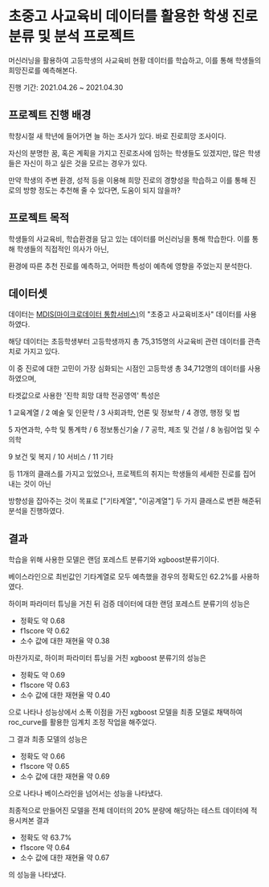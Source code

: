 # 초중고 사교육비 데이터를 활용한 학생 진로 분류 및 분석 프로젝트
머신러닝을 활용하여 고등학생의 사교육비 현황 데이터를 학습하고, 이를 통해 학생들의 희망진로를 예측해본다.

진행 기간: 2021.04.26 ~ 2021.04.30

프로젝트 진행 배경
---

학창시절 새 학년에 들어가면 늘 하는 조사가 있다. 바로 진로희망 조사이다.

자신의 분명한 꿈, 혹은 계획을 가지고 진로조사에 임하는 학생들도 있겠지만, 많은 학생들은 자신이 하고 싶은 것을 모르는 경우가 있다.

만약 학생의 주변 환경, 성적 등을 이용해 희망 진로의 경향성을 학습하고 이를 통해 진로의 방향 정도는 추천해 줄 수 있다면, 도움이 되지 않을까?

프로젝트 목적
---
학생들의 사교육비, 학습환경을 담고 있는 데이터를 머신러닝을 통해 학습한다. 이를 통해 학생들의 직접적인 의사가 아닌,

환경에 따른 추천 진로를 예측하고, 어떠한 특성이 예측에 영향을 주었는지 분석한다.

데이터셋
---
데이터는 [MDIS(마이크로데이터 통합서비스)](https://mdis.kostat.go.kr/extract/extYearsSurvSearchNew.do?curMenuNo=UI_POR_P9012)의 "초중고 사교육비조사" 데이터를 사용하였다.

해당 데이터는 초등학생부터 고등학생까지 총 75,315명의 사교육비 관련 데이터를 관측치로 가지고 있다.

이 중 진로에 대한 고민이 가장 심화되는 시점인 고등학생 총 34,712명의 데이터를 사용하였으며,

타겟값으로 사용한 '진학 희망 대학 전공영역' 특성은 

1 교육계열 / 2 예술 및 인문학 / 3 사회과학, 언론 및 정보학 / 4 경영, 행정 및 법

5 자연과학, 수학 및 통계학 / 6 정보통신기술 / 7 공학, 제조 및 건설 / 8 농림어업 및 수의학

9 보건 및 복지 / 10 서비스 / 11 기타

등 11개의 클래스를 가지고 있었으나, 프로젝트의 취지는 학생들의 세세한 진로를 집어내는 것이 아닌

방향성을 잡아주는 것이 목표로 ["기타계열", "이공계열"] 두 가지 클래스로 변환 해준뒤 분석을 진행하였다.

결과
---
학습을 위해 사용한 모델은 랜덤 포레스트 분류기와 xgboost분류기이다.

베이스라인으로 최빈값인 기타계열로 모두 예측했을 경우의 정확도인 62.2%를 사용하였다.

하이퍼 파라미터 튜닝을 거친 뒤 검증 데이터에 대한 랜덤 포레스트 분류기의 성능은
* 정확도 약 0.68
* f1score 약 0.62
* 소수 값에 대한 재현율 약 0.38

마찬가지로, 하이퍼 파라미터 튜닝을 거친 xgboost 분류기의 성능은
* 정확도 약 0.69
* f1score 약 0.63
* 소수 값에 대한 재현율 약 0.40

으로 나타나 성능상에서 소폭 이점을 가진 xgboost 모델을 최종 모델로 채택하여 roc_curve를 활용한 임계치 조정 작업을 해주었다.

그 결과 최종 모델의 성능은
* 정확도 약 0.66
* f1score 약 0.65
* 소수 값에 대한 재현율 약 0.69

으로 나타나 베이스라인을 넘어서는 성능을 나타냈다.

최종적으로 만들어진 모델을 전체 데이터의 20% 분량에 해당하는 테스트 데이터에 적용시켜본 결과
* 정확도 약 63.7%
* f1score 약 0.64
* 소수 값에 대한 재현율 약 0.67

의 성능을 나타냈다.
